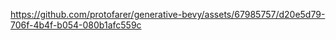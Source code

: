 https://github.com/protofarer/generative-bevy/assets/67985757/d20e5d79-706f-4b4f-b054-080b1afc559c

